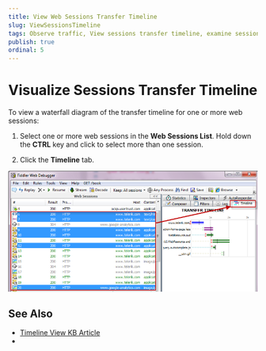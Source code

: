 ```yaml
---
title: View Web Sessions Transfer Timeline
slug: ViewSessionsTimeline
tags: Observe traffic, View sessions transfer timeline, examine session, session content, content, HTTP session, https session, ftp session, requests, responses, timeline, waterfall
publish: true
ordinal: 5
---
```


Visualize Sessions Transfer Timeline
====================================

To view a waterfall diagram of the transfer timeline for one or more web sessions:

1. Select one or more web sessions in the **Web Sessions List**. Hold down the **CTRL** key and click to select more than one session.

2. Click the **Timeline** tab.

 ![Timeline Tab][1]

See Also
--------

+ [Timeline View KB Article][2]
+ 
[1]: ../../images/ViewSessionsTimeline/Timeline.png
[2]: ../../KnowledgeBase/Timeline
